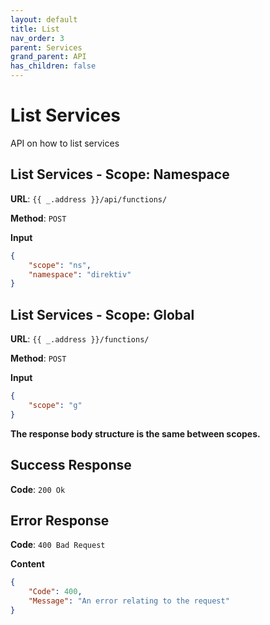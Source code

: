 ```yaml
---
layout: default
title: List
nav_order: 3
parent: Services
grand_parent: API
has_children: false
---
```


# List Services

API on how to list services

## List Services - Scope: Namespace

**URL**: `{{ _.address }}/api/functions/`

**Method**: `POST`

**Input**

```json
{
	"scope": "ns",
	"namespace": "direktiv"
}
```

## List Services - Scope: Global

**URL**: `{{ _.address }}/functions/`

**Method**: `POST`

**Input**

```json
{
	"scope": "g"
}
```

**The response body structure is the same between scopes.**

## Success Response

**Code**: `200 Ok`

## Error Response

**Code**: `400 Bad Request`

**Content**

```json
{
    "Code": 400,
    "Message": "An error relating to the request"
}
```